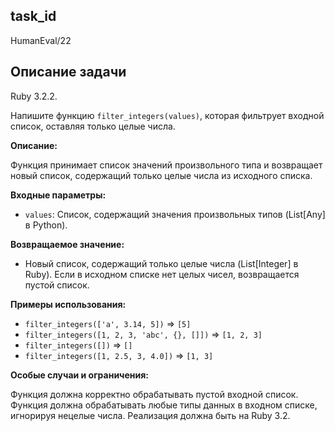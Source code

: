 ## task_id
HumanEval/22

## Описание задачи
Ruby 3.2.2.

Напишите функцию `filter_integers(values)`, которая фильтрует входной список, оставляя только целые числа.

**Описание:**

Функция принимает список значений произвольного типа и возвращает новый список, содержащий только целые числа из исходного списка.

**Входные параметры:**

* `values`: Список, содержащий значения произвольных типов (List[Any] в Python).


**Возвращаемое значение:**

* Новый список, содержащий только целые числа (List[Integer] в Ruby).  Если в исходном списке нет целых чисел, возвращается пустой список.


**Примеры использования:**

* `filter_integers(['a', 3.14, 5])`  => `[5]`
* `filter_integers([1, 2, 3, 'abc', {}, []])` => `[1, 2, 3]`
* `filter_integers([])` => `[]`
* `filter_integers([1, 2.5, 3, 4.0])` => `[1, 3]`


**Особые случаи и ограничения:**

Функция должна корректно обрабатывать пустой входной список.  Функция должна обрабатывать любые типы данных в входном списке, игнорируя нецелые числа.  Реализация должна быть на Ruby 3.2.

